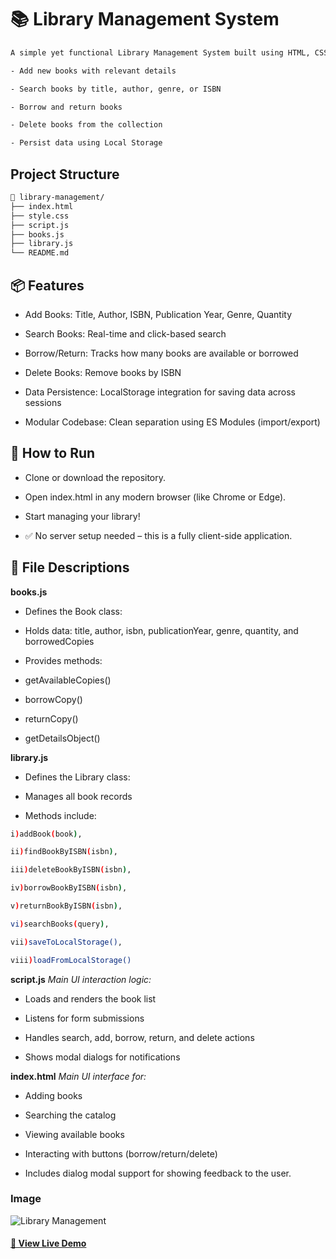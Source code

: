# 📚 Library Management System

```bash
A simple yet functional Library Management System built using HTML, CSS, and JavaScript (ES Modules). This system allows users to:

- Add new books with relevant details

- Search books by title, author, genre, or ISBN

- Borrow and return books

- Delete books from the collection

- Persist data using Local Storage
```

## Project Structure

```bash
📁 library-management/
├── index.html
├── style.css
├── script.js
├── books.js
├── library.js
└── README.md


```

## 📦 Features

- Add Books: Title, Author, ISBN, Publication Year, Genre, Quantity

- Search Books: Real-time and click-based search

- Borrow/Return: Tracks how many books are available or borrowed

- Delete Books: Remove books by ISBN

- Data Persistence: LocalStorage integration for saving data across sessions

- Modular Codebase: Clean separation using ES Modules (import/export)

## 🚀 How to Run

- Clone or download the repository.

- Open index.html in any modern browser (like Chrome or Edge).

- Start managing your library!

- ✅ No server setup needed – this is a fully client-side application.

## 📘 File Descriptions

**books.js**

- Defines the Book class:

- Holds data: title, author, isbn, publicationYear, genre, quantity, and borrowedCopies

- Provides methods:

- getAvailableCopies()

- borrowCopy()

- returnCopy()

- getDetailsObject()

**library.js**

- Defines the Library class:

- Manages all book records

- Methods include:

```bash
i)addBook(book),

ii)findBookByISBN(isbn),

iii)deleteBookByISBN(isbn),

iv)borrowBookByISBN(isbn),

v)returnBookByISBN(isbn),

vi)searchBooks(query),

vii)saveToLocalStorage(),

viii)loadFromLocalStorage()

```

**script.js**
_Main UI interaction logic:_

- Loads and renders the book list

- Listens for form submissions

- Handles search, add, borrow, return, and delete actions

- Shows modal dialogs for notifications

**index.html**
_Main UI interface for:_

- Adding books

- Searching the catalog

- Viewing available books

- Interacting with buttons (borrow/return/delete)

- Includes dialog modal support for showing feedback to the user.

### Image

![Library Management](../git_ss/library_management/image.png)

#### [🚀 View Live Demo](https://charudatta270104.github.io/library_management/)
